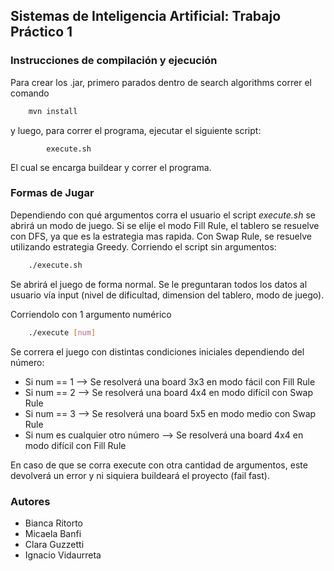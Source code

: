 ## Sistemas de Inteligencia Artificial: Trabajo Práctico 1

### Instrucciones de compilación y ejecución

Para crear los .jar, primero parados dentro de search algorithms correr el comando
```bash
    mvn install
```

y luego, para correr el programa, ejecutar el siguiente script:

```
        execute.sh
```
El cual se encarga buildear y correr el programa.

### Formas de Jugar
Dependiendo con qué argumentos corra el usuario el script *execute.sh* se abrirá un modo de juego. Si se elije el modo Fill Rule, el tablero se resuelve con DFS, ya que es la estrategia mas rapida. Con Swap Rule, se resuelve utilizando estrategia Greedy. Corriendo el script sin argumentos:
```bash
    ./execute.sh
```
Se abrirá el juego de forma normal. Se le preguntaran todos los datos al usuario vía input (nivel de dificultad, dimension del tablero, modo de juego).

Corriendolo con 1 argumento numérico

```bash
    ./execute [num]
```
Se correra el juego con distintas condiciones iniciales dependiendo del número:

- Si num == 1 --> Se resolverá una board 3x3 en modo fácil con Fill Rule
- Si num == 2 --> Se resolverá una board 4x4 en modo difícil con Swap Rule
- Si num == 3 --> Se resolverá una board 5x5 en modo medio con Swap Rule
- Si num es cualquier otro número --> Se resolverá una board 4x4 en modo difícil con Fill Rule

En caso de que se corra execute con otra cantidad de argumentos, este devolverá un error y ni siquiera buildeará el proyecto (fail fast).




### Autores

- Bianca Ritorto
- Micaela Banfi
- Clara Guzzetti
- Ignacio Vidaurreta
